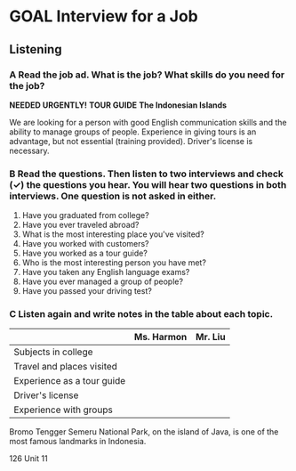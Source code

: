 # GOAL Interview for a Job

## Listening

### A Read the job ad. What is the job? What skills do you need for the job?

**NEEDED URGENTLY!**
**TOUR GUIDE**
**The Indonesian Islands**

We are looking for a person with good English communication skills and the ability to manage groups of people. Experience in giving tours is an advantage, but not essential (training provided). Driver's license is necessary.

### B Read the questions. Then listen to two interviews and check (✓) the questions you hear. You will hear two questions in both interviews. One question is not asked in either.

1. Have you graduated from college?
2. Have you ever traveled abroad?
3. What is the most interesting place you've visited?
4. Have you worked with customers?
5. Have you worked as a tour guide?
6. Who is the most interesting person you have met?
7. Have you taken any English language exams?
8. Have you ever managed a group of people?
9. Have you passed your driving test?

### C Listen again and write notes in the table about each topic.

| | Ms. Harmon | Mr. Liu |
|---|---|---|
| Subjects in college | | |
| Travel and places visited | | |
| Experience as a tour guide | | |
| Driver's license | | |
| Experience with groups | | |

Bromo Tengger Semeru National Park, on the island of Java, is one of the most famous landmarks in Indonesia.

126 Unit 11
